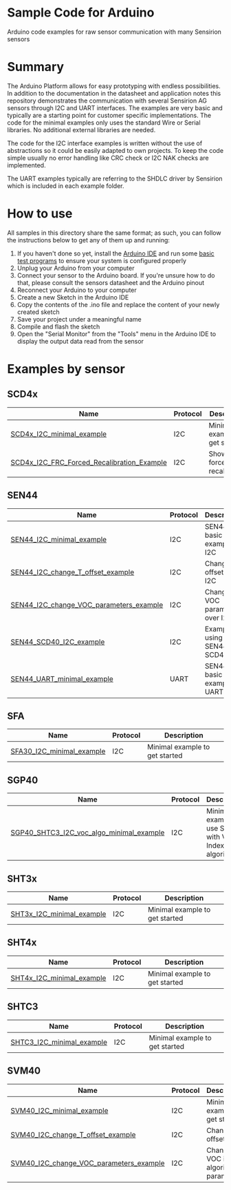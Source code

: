 # Sample Code for Arduino
Arduino code examples for raw sensor communication with many Sensirion sensors

# Summary
The Arduino Platform allows for easy prototyping with endless possibilities. In addition to the documentation in the datasheet and application notes this repository demonstrates the communication with several Sensirion AG sensors through I2C and UART interfaces. The examples are very basic and typically are a starting point for customer specific implementations. The code for the minimal examples only uses the standard Wire or Serial libraries. No additional external libraries are needed. 

The code for the I2C interface examples is written without the use of abstractions so it could be easily adapted to own projects. To keep the code simple usually no error handling like CRC check or I2C NAK checks are implemented.

The UART examples typically are referring to the SHDLC driver by Sensirion which is included in each example folder. 

# How to use

All samples in this directory share the same format; as such, you can follow the instructions below to get any of them up and running:

1. If you haven't done so yet, install the [Arduino IDE](https://www.arduino.cc/en/software) and run some [basic test programs](https://www.arduino.cc/en/Tutorial/BuiltInExamples/Blink) to ensure your system is configured properly
1. Unplug your Arduino from your computer
1. Connect your sensor to the Arduino board. If you're unsure how to do that, please consult the sensors datasheet and the Arduino pinout
1. Reconnect your Arduino to your computer
1. Create a new Sketch in the Arduino IDE
1. Copy the contents of the .ino file and replace the content of your newly created sketch
1. Save your project under a meaningful name
1. Compile and flash the sketch
1. Open the "Serial Monitor" from the "Tools" menu in the Arduino IDE to display the output data read from the sensor

# Examples by sensor

## SCD4x

|Name|Protocol|Description|
|----|--------|-----------|
|[SCD4x_I2C_minimal_example](/SCD4x_I2C_minimal_example)|I2C|Minimal example to get started|
|[SCD4x_I2C_FRC_Forced_Recalibration_Example](SCD4x_I2C_FRC_Forced_Recalibration_Example)|I2C|Show forced recalibration|

## SEN44
|Name|Protocol|Description|
|----|--------|-----------|
|[SEN44_I2C_minimal_example](/SEN44_I2C_minimal_example)|I2C|SEN44 basic example for I2C|
|[SEN44_I2C_change_T_offset_example](/SEN44_I2C_change_T_offset_example)|I2C|Change T offset over I2C|
|[SEN44_I2C_change_VOC_parameters_example](/SEN44_I2C_change_VOC_parameters_example)|I2C|Change VOC parameters over I2C|
|[SEN44_SCD40_I2C_example](/SEN44_SCD40_I2C_example)|I2C|Example using SEN44 with SCD4x|
|[SEN44_UART_minimal_example](/SEN44_UART_minimal_example)|UART|SEN44 basic example for UART|

## SFA
|Name|Protocol|Description|
|----|--------|-----------|
|[SFA30_I2C_minimal_example](/SFA30_I2C_minimal_example)|I2C|Minimal example to get started|


## SGP40
|Name|Protocol|Description|
|----|--------|-----------|
|[SGP40_SHTC3_I2C_voc_algo_minimal_example](/SGP40_SHTC3_I2C_voc_algo_minimal_example)|I2C|Minimal example to use SGP40 with VOC Index algorithm|

## SHT3x
|Name|Protocol|Description|
|----|--------|-----------|
|[SHT3x_I2C_minimal_example](/SHT3x_I2C_minimal_example)|I2C|Minimal example to get started|

## SHT4x
|Name|Protocol|Description|
|----|--------|-----------|
|[SHT4x_I2C_minimal_example](/SHT4x_I2C_minimal_example)|I2C|Minimal example to get started|

## SHTC3
|Name|Protocol|Description|
|----|--------|-----------|
|[SHTC3_I2C_minimal_example](/SHTC3_I2C_minimal_example)|I2C|Minimal example to get started|


## SVM40
|Name|Protocol|Description|
|----|--------|-----------|
|[SVM40_I2C_minimal_example](/SVM40_I2C_minimal_example)|I2C|Minimal example to get started|
|[SVM40_I2C_change_T_offset_example](/SVM40_I2C_change_T_offset_example)|I2C|Change T offset|
|[SVM40_I2C_change_VOC_parameters_example](/SVM40_I2C_change_VOC_parameters_example)|I2C|Change VOC index algorithm parameters|




